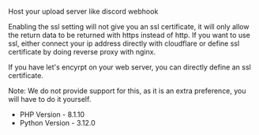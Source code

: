Host your upload server like discord webhook

Enabling the ssl setting will not give you an ssl certificate, it will only allow the return data to be returned with https instead of http. If you want to use ssl, either connect your ip address directly with cloudflare or define ssl certificate by doing reverse proxy with nginx. 

If you have let's encyrpt on your web server, you can directly define an ssl certificate.

Note: We do not provide support for this, as it is an extra preference, you will have to do it yourself.

- PHP Version - 8.1.10
- Python Version - 3.12.0
